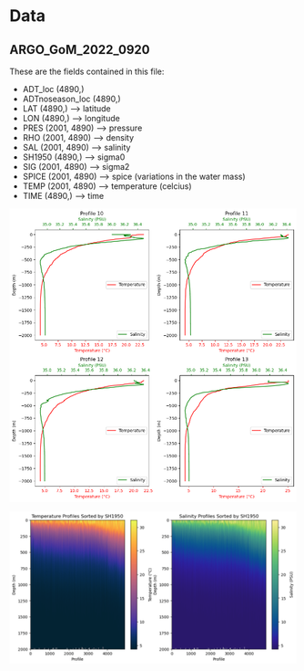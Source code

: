 # Data

## ARGO_GoM_2022_0920

These are the fields contained in this file:

- ADT_loc (4890,)
- ADTnoseason_loc (4890,)
- LAT (4890,)  --> latitude
- LON (4890,)  --> longitude
- PRES (2001, 4890) --> pressure
- RHO (2001, 4890)  --> density
- SAL (2001, 4890)  --> salinity
- SH1950 (4890,)   --> sigma0
- SIG (2001, 4890)  --> sigma2
- SPICE (2001, 4890) --> spice (variations in the water mass)
- TEMP (2001, 4890) --> temperature (celcius)
- TIME (4890,)   --> time

<!-- Insert example image -->
![Example image](imgs/ex1.png)

<!-- Insert example image -->
![Example image](imgs/sorted.png)